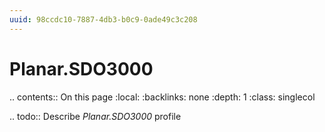 ```yaml
---
uuid: 98ccdc10-7887-4db3-b0c9-0ade49c3c208
---
```



# Planar.SDO3000

.. contents:: On this page
    :local:
    :backlinks: none
    :depth: 1
    :class: singlecol

.. todo::
    Describe *Planar.SDO3000* profile
